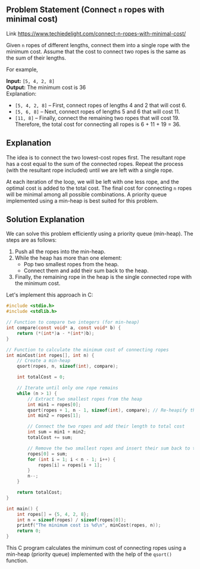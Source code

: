 ## Problem Statement (Connect `n` ropes with minimal cost)

Link https://www.techiedelight.com/connect-n-ropes-with-minimal-cost/

Given `n` ropes of different lengths, connect them into a single rope with the minimum cost. Assume that the cost to connect two ropes is the same as the sum of their lengths.

For example,

**Input:**  `[5, 4, 2, 8]`  
**Output:** The minimum cost is 36  
Explanation:  
- `[5, 4, 2, 8]` – First, connect ropes of lengths 4 and 2 that will cost 6.
- `[5, 6, 8]` – Next, connect ropes of lengths 5 and 6 that will cost 11.
- `[11, 8]` – Finally, connect the remaining two ropes that will cost 19.  
Therefore, the total cost for connecting all ropes is 6 + 11 + 19 = 36.

## Explanation

The idea is to connect the two lowest-cost ropes first. The resultant rope has a cost equal to the sum of the connected ropes. Repeat the process (with the resultant rope included) until we are left with a single rope.

At each iteration of the loop, we will be left with one less rope, and the optimal cost is added to the total cost. The final cost for connecting `n` ropes will be minimal among all possible combinations. A priority queue implemented using a min-heap is best suited for this problem.

## Solution Explanation

We can solve this problem efficiently using a priority queue (min-heap). The steps are as follows:

1. Push all the ropes into the min-heap.
2. While the heap has more than one element:
   - Pop two smallest ropes from the heap.
   - Connect them and add their sum back to the heap.
3. Finally, the remaining rope in the heap is the single connected rope with the minimum cost.

Let's implement this approach in C:

```c
#include <stdio.h>
#include <stdlib.h>

// Function to compare two integers (for min-heap)
int compare(const void* a, const void* b) {
    return (*(int*)a - *(int*)b);
}

// Function to calculate the minimum cost of connecting ropes
int minCost(int ropes[], int n) {
    // Create a min-heap
    qsort(ropes, n, sizeof(int), compare);

    int totalCost = 0;

    // Iterate until only one rope remains
    while (n > 1) {
        // Extract two smallest ropes from the heap
        int min1 = ropes[0];
        qsort(ropes + 1, n - 1, sizeof(int), compare); // Re-heapify the heap
        int min2 = ropes[1];

        // Connect the two ropes and add their length to total cost
        int sum = min1 + min2;
        totalCost += sum;

        // Remove the two smallest ropes and insert their sum back to the heap
        ropes[0] = sum;
        for (int i = 1; i < n - 1; i++) {
            ropes[i] = ropes[i + 1];
        }
        n--;
    }

    return totalCost;
}

int main() {
    int ropes[] = {5, 4, 2, 8};
    int n = sizeof(ropes) / sizeof(ropes[0]);
    printf("The minimum cost is %d\n", minCost(ropes, n));
    return 0;
}
```

This C program calculates the minimum cost of connecting ropes using a min-heap (priority queue) implemented with the help of the `qsort()` function.
